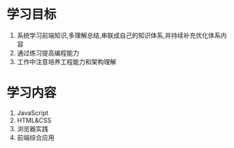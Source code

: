 # 学习目标
1. 系统学习前端知识,多理解总结,串联成自己的知识体系,并持续补充优化体系内容
2. 通过练习提高编程能力
3. 工作中注意培养工程能力和架构理解

# 学习内容
1. JavaScript
2. HTML&CSS
3. 浏览器实践
4. 前端综合应用